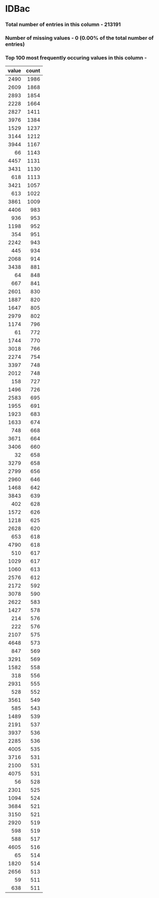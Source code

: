 
# IDBac

### Total number of entries in this column - 213191

### Number of missing values - 0 (0.00% of the total number of entries)

### Top 100 most frequently occuring values in this column -

|   value |   count |
|--------:|--------:|
|    2490 |    1986 |
|    2609 |    1868 |
|    2893 |    1854 |
|    2228 |    1664 |
|    2827 |    1411 |
|    3976 |    1384 |
|    1529 |    1237 |
|    3144 |    1212 |
|    3944 |    1167 |
|      66 |    1143 |
|    4457 |    1131 |
|    3431 |    1130 |
|     618 |    1113 |
|    3421 |    1057 |
|     613 |    1022 |
|    3861 |    1009 |
|    4406 |     983 |
|     936 |     953 |
|    1198 |     952 |
|     354 |     951 |
|    2242 |     943 |
|     445 |     934 |
|    2068 |     914 |
|    3438 |     881 |
|      64 |     848 |
|     667 |     841 |
|    2601 |     830 |
|    1887 |     820 |
|    1647 |     805 |
|    2979 |     802 |
|    1174 |     796 |
|      61 |     772 |
|    1744 |     770 |
|    3018 |     766 |
|    2274 |     754 |
|    3397 |     748 |
|    2012 |     748 |
|     158 |     727 |
|    1496 |     726 |
|    2583 |     695 |
|    1955 |     691 |
|    1923 |     683 |
|    1633 |     674 |
|     748 |     668 |
|    3671 |     664 |
|    3406 |     660 |
|      32 |     658 |
|    3279 |     658 |
|    2799 |     656 |
|    2960 |     646 |
|    1468 |     642 |
|    3843 |     639 |
|     402 |     628 |
|    1572 |     626 |
|    1218 |     625 |
|    2628 |     620 |
|     653 |     618 |
|    4790 |     618 |
|     510 |     617 |
|    1029 |     617 |
|    1060 |     613 |
|    2576 |     612 |
|    2172 |     592 |
|    3078 |     590 |
|    2622 |     583 |
|    1427 |     578 |
|     214 |     576 |
|     222 |     576 |
|    2107 |     575 |
|    4648 |     573 |
|     847 |     569 |
|    3291 |     569 |
|    1582 |     558 |
|     318 |     556 |
|    2931 |     555 |
|     528 |     552 |
|    3561 |     549 |
|     585 |     543 |
|    1489 |     539 |
|    2191 |     537 |
|    3937 |     536 |
|    2285 |     536 |
|    4005 |     535 |
|    3716 |     531 |
|    2100 |     531 |
|    4075 |     531 |
|      56 |     528 |
|    2301 |     525 |
|    1094 |     524 |
|    3684 |     521 |
|    3150 |     521 |
|    2920 |     519 |
|     598 |     519 |
|     588 |     517 |
|    4605 |     516 |
|      65 |     514 |
|    1820 |     514 |
|    2656 |     513 |
|      59 |     511 |
|     638 |     511 |
